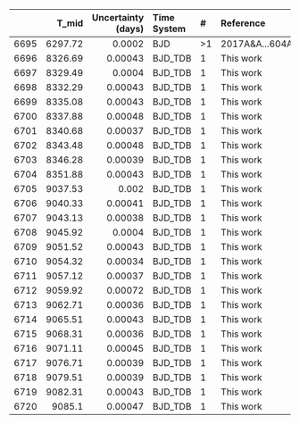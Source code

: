 |      |   T_mid |   Uncertainty (days) | Time System   | #   | Reference           |
|-----:|--------:|---------------------:|:--------------|:----|:--------------------|
| 6695 | 6297.72 |              0.0002  | BJD           | >1  | 2017A&A...604A.110A |
| 6696 | 8326.69 |              0.00043 | BJD_TDB       | 1   | This work           |
| 6697 | 8329.49 |              0.0004  | BJD_TDB       | 1   | This work           |
| 6698 | 8332.29 |              0.00043 | BJD_TDB       | 1   | This work           |
| 6699 | 8335.08 |              0.00043 | BJD_TDB       | 1   | This work           |
| 6700 | 8337.88 |              0.00048 | BJD_TDB       | 1   | This work           |
| 6701 | 8340.68 |              0.00037 | BJD_TDB       | 1   | This work           |
| 6702 | 8343.48 |              0.00048 | BJD_TDB       | 1   | This work           |
| 6703 | 8346.28 |              0.00039 | BJD_TDB       | 1   | This work           |
| 6704 | 8351.88 |              0.00043 | BJD_TDB       | 1   | This work           |
| 6705 | 9037.53 |              0.002   | BJD_TDB       | 1   | This work           |
| 6706 | 9040.33 |              0.00041 | BJD_TDB       | 1   | This work           |
| 6707 | 9043.13 |              0.00038 | BJD_TDB       | 1   | This work           |
| 6708 | 9045.92 |              0.0004  | BJD_TDB       | 1   | This work           |
| 6709 | 9051.52 |              0.00043 | BJD_TDB       | 1   | This work           |
| 6710 | 9054.32 |              0.00034 | BJD_TDB       | 1   | This work           |
| 6711 | 9057.12 |              0.00037 | BJD_TDB       | 1   | This work           |
| 6712 | 9059.92 |              0.00072 | BJD_TDB       | 1   | This work           |
| 6713 | 9062.71 |              0.00036 | BJD_TDB       | 1   | This work           |
| 6714 | 9065.51 |              0.00043 | BJD_TDB       | 1   | This work           |
| 6715 | 9068.31 |              0.00036 | BJD_TDB       | 1   | This work           |
| 6716 | 9071.11 |              0.00045 | BJD_TDB       | 1   | This work           |
| 6717 | 9076.71 |              0.00039 | BJD_TDB       | 1   | This work           |
| 6718 | 9079.51 |              0.00039 | BJD_TDB       | 1   | This work           |
| 6719 | 9082.31 |              0.00043 | BJD_TDB       | 1   | This work           |
| 6720 | 9085.1  |              0.00047 | BJD_TDB       | 1   | This work           |